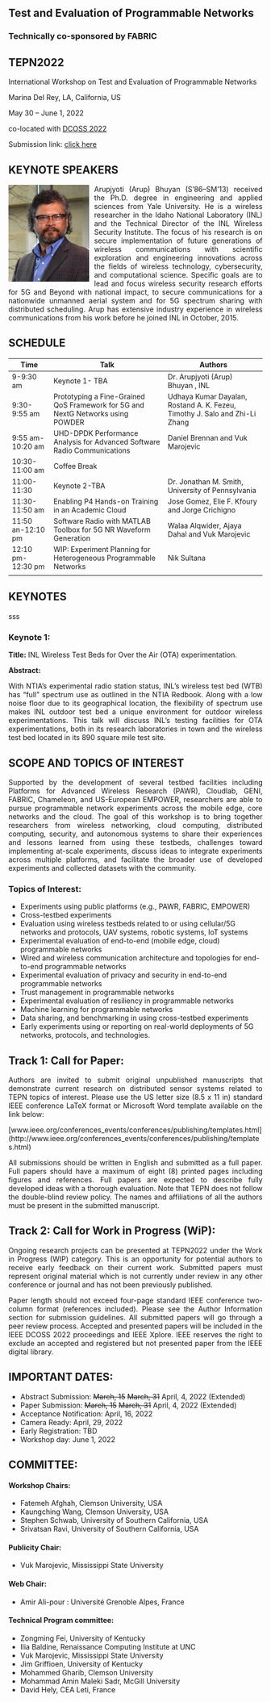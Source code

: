 ## Test and Evaluation of Programmable Networks
### Technically co-sponsored by FABRIC
## TEPN2022


International Workshop on
Test and Evaluation of Programmable Networks

Marina Del Rey, LA, California, US

May 30 – June 1, 2022

co-located with [DCOSS 2022](https://dcoss.org)

Submission link: [click here](https://easychair.org/conferences/?conf=tepn2022)

## KEYNOTE SPEAKERS
<img align="left" width="160" src="arupjyoti.jpg" style="margin-right: 10px;" >
<p align="justify">
Arupjyoti (Arup) Bhuyan (S’86–SM’13) received
the Ph.D. degree in engineering and applied sciences
from Yale University. He is a wireless researcher in the Idaho National Laboratory (INL) and the Technical Director of the INL Wireless Security Institute. The focus of his research is on secure implementation of future generations of wireless communications with scientific exploration and engineering innovations across the fields of wireless technology, cybersecurity, and computational science. Specific goals are to lead and focus wireless security research efforts for 5G and Beyond with national impact, to secure communications for a nationwide unmanned aerial system and for 5G spectrum sharing with distributed scheduling. Arup has extensive industry experience in wireless communications from his work before he joined INL in October, 2015. 
</p>

## SCHEDULE

| Time                | Talk                                                                              | Authors                                                                       |
|---------------------|-----------------------------------------------------------------------------------|-------------------------------------------------------------------------------|
| 9-9:30 am           | Keynote 1- TBA                                                                    | Dr. Arupjyoti   (Arup) Bhuyan , INL                                           |
| 9:30-9:55 am        | Prototyping a   Fine-Grained QoS Framework for 5G and NextG Networks using POWDER | Udhaya Kumar Dayalan,   Rostand A. K. Fezeu, Timothy J. Salo and Zhi-Li Zhang |
| 9:55 am-10:20   am  | UHD-DPDK Performance   Analysis for Advanced Software Radio Communications        | Daniel Brennan and   Vuk Marojevic                                            |
| 10:30-11:00 am      | Coffee Break                                                                      |                                                                               |
| 11:00-11:30         | Keynote 2-TBA                                                                     | Dr. Jonathan M.   Smith, University of Pennsylvania                           |
| 11:30-11:50 am      | Enabling P4 Hands-on   Training in an Academic Cloud                              | Jose Gomez, Elie F.   Kfoury and Jorge Crichigno                              |
| 11:50 an-12:10   pm | Software Radio with   MATLAB Toolbox for 5G NR Waveform Generation                | Walaa Alqwider, Ajaya   Dahal and Vuk Marojevic                               |
| 12:10 pm-12:30   pm | WIP: Experiment   Planning for Heterogeneous Programmable Networks                | Nik Sultana                                                                   |
                                                         |
## KEYNOTES
sss
### Keynote 1:
**Title:** INL Wireless Test Beds for Over the Air (OTA) experimentation.

**Abstract:**
<p align="justify">  With NTIA’s experimental radio station status, INL’s wireless test bed (WTB) has “full” spectrum use as outlined in the NTIA Redbook. Along with a low noise floor due to its geographical location, the flexibility of spectrum use makes INL outdoor test bed a unique environment for outdoor wireless experimentations. This talk will discuss INL’s testing facilities for OTA experimentations, both in its research laboratories in town and the wireless test bed located in its 890 square mile test site.
</p>


## SCOPE AND  TOPICS  OF  INTEREST

<p align="justify">
Supported by the development of several testbed facilities including Platforms for Advanced Wireless Research (PAWR), Cloudlab, GENI, FABRIC, Chameleon, and US-European EMPOWER, researchers are able to pursue programmable network experiments across the mobile edge, core networks and the cloud.  The goal of this workshop is to bring together researchers from wireless networking, cloud computing, distributed computing, security, and autonomous systems to share their experiences and lessons learned from using these testbeds, challenges toward implementing at-scale experiments, discuss ideas to integrate experiments across multiple platforms, and facilitate the broader use of developed experiments and collected datasets with the community. 
</p>

### Topics of Interest:

  - Experiments using public platforms (e.g., PAWR, FABRIC, EMPOWER)
  - Cross-testbed experiments 
  - Evaluation using wireless testbeds related to or using cellular/5G networks and protocols, UAV systems, robotic systems, IoT systems
  - Experimental evaluation of end-to-end (mobile edge, cloud) programmable networks
  - Wired and wireless communication architecture and topologies for end-to-end programmable networks
  - Experimental evaluation of privacy and security in end-to-end programmable networks
  - Trust management in programmable networks
  - Experimental evaluation of resiliency in programmable networks
  - Machine learning for programmable networks
  - Data sharing, and benchmarking in using cross-testbed experiments
  - Early experiments using or reporting on real-world deployments of 5G networks, protocols, and technologies.


## Track 1: Call for Paper:

<p align="justify">
Authors are invited to submit original unpublished manuscripts that demonstrate current research on distributed sensor systems related to TEPN topics of interest. Please use the US letter size (8.5 x 11 in) standard IEEE conference LaTeX format or Microsoft Word template available on the link below:
</p>
[www.ieee.org/conferences_events/conferences/publishing/templates.html](http://www.ieee.org/conferences_events/conferences/publishing/templates.html)

<p align="justify">
All submissions should be written in English and submitted as a full paper. Full papers should have a maximum of eight (8) printed pages including figures and references. Full papers are expected to describe fully developed ideas with a thorough evaluation. Note that TEPN does not follow the double-blind review policy. The names and affiliations of all the authors must be present in the submitted manuscript.
</p>

## Track 2: Call for Work in Progress (WiP):

<p align="justify">
Ongoing research projects can be presented at TEPN2022 under the Work in Progress (WIP) category. This is an opportunity for potential authors to receive early feedback on their current work. Submitted papers must represent original material which is not currently under review in any other conference or journal and has not been previously published. 
</p>
<p align="justify">
Paper length should not exceed four-page standard IEEE conference two-column format (references included). Please see the Author Information section for submission guidelines. All submitted papers will go through a peer review process. Accepted and presented papers will be included in the IEEE DCOSS 2022 proceedings and IEEE Xplore. IEEE reserves the right to exclude an accepted and registered but not presented paper from the IEEE digital library.
</p>


## IMPORTANT DATES:
  - Abstract Submission: ~~March, 15~~ ~~March, 31~~ April, 4, 2022 (Extended)
  - Paper Submission: ~~March, 15~~ ~~March, 31~~ April, 4, 2022 (Extended)
  - Acceptance Notification: April, 16, 2022
  - Camera Ready: April, 29, 2022
  - Early Registration: TBD
  - Workshop day: June 1, 2022
## COMMITTEE:
 
#### Workshop Chairs:
 
  - Fatemeh Afghah, Clemson University, USA
  - Kaungching Wang, Clemson University, USA
  - Stephen Schwab, University of Southern California, USA
  - Srivatsan Ravi, University of Southern California, USA


#### Publicity Chair:

  - Vuk Marojevic, Mississippi State University
 
#### Web Chair:

  - Amir Ali-pour : Université Grenoble Alpes, France
 
#### Technical Program committee:
  
  - Zongming Fei, University of Kentucky
  - Ilia Baldine, Renaissance Computing Institute at UNC
  - Vuk Marojevic, Mississippi State University
  - Jim Griffioen, University of Kentucky
  - Mohammed Gharib, Clemson University
  - Mohammad Amin Maleki Sadr, McGill University
  - David Hely, CEA Leti, France
